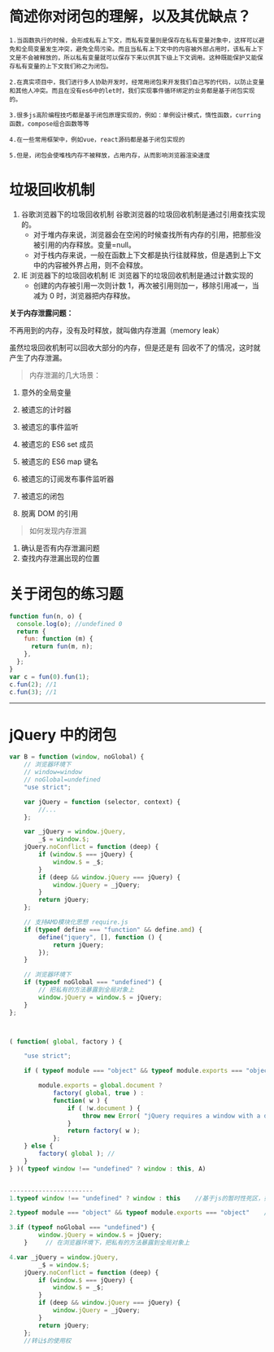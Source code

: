 # 简述你对闭包的理解，以及其优缺点？

    1.当函数执行的时候，会形成私有上下文，而私有变量则是保存在私有变量对象中，这样可以避免和全局变量发生冲突，避免全局污染。而且当私有上下文中的内容被外部占用时，该私有上下文是不会被释放的，所以私有变量就可以保存下来以供其下级上下文调用。这种既能保护又能保存私有变量的上下文我们称之为闭包。

    2.在真实项目中，我们进行多人协助开发时，经常用闭包来开发我们自己写的代码，以防止变量和其他人冲突。而且在没有es6中的let时，我们实现事件循环绑定的业务都是基于闭包实现的。

    3.很多js高阶编程技巧都是基于闭包原理实现的，例如：单例设计模式，惰性函数，curring函数，compose组合函数等等

    4.在一些常用框架中，例如vue，react源码都是基于闭包实现的

    5.但是，闭包会使堆栈内存不被释放，占用内存，从而影响浏览器渲染速度

# 垃圾回收机制

1. 谷歌浏览器下的垃圾回收机制
   谷歌浏览器的垃圾回收机制是通过引用查找实现的。
   - 对于堆内存来说，浏览器会在空闲的时候查找所有内存的引用，把那些没被引用的内存释放。变量=null。
   - 对于栈内存来说，一般在函数上下文都是执行往就释放，但是遇到上下文中的内容被外界占用，则不会释放。
2. IE 浏览器下的垃圾回收机制
   IE 浏览器下的垃圾回收机制是通过计数实现的
   - 创建的内存被引用一次则计数 1，再次被引用则加一，移除引用减一，当减为 0 时，浏览器把内存释放。

**关于内存泄露问题：**

不再用到的内存，没有及时释放，就叫做内存泄漏（memory leak）

虽然垃圾回收机制可以回收大部分的内存，但是还是有 回收不了的情况，这时就产生了内存泄漏。

> 内存泄漏的几大场景：

1. 意外的全局变量

2. 被遗忘的计时器

3. 被遗忘的事件监听

4. 被遗忘的 ES6 set 成员

5. 被遗忘的 ES6 map 键名

6. 被遗忘的订阅发布事件监听器

7. 被遗忘的闭包
8. 脱离 DOM 的引用

> 如何发现内存泄漏

1. 确认是否有内存泄漏问题
2. 查找内存泄漏出现的位置

# 关于闭包的练习题

```javascript
function fun(n, o) {
  console.log(o); //undefined 0
  return {
    fun: function (m) {
      return fun(m, n);
    },
  };
}
var c = fun(0).fun(1);
c.fun(2); //1
c.fun(3); //1
```

---

# jQuery 中的闭包

```javascript
var B = function (window, noGlobal) {
    // 浏览器环境下
    // window=window
    // noGlobal=undefined
    "use strict";

    var jQuery = function (selector, context) {
        //...
    };

    var _jQuery = window.jQuery,
        _$ = window.$;
    jQuery.noConflict = function (deep) {
        if (window.$ === jQuery) {
            window.$ = _$;
        }
        if (deep && window.jQuery === jQuery) {
            window.jQuery = _jQuery;
        }
        return jQuery;
    };

    // 支持AMD模块化思想 require.js
    if (typeof define === "function" && define.amd) {
        define("jquery", [], function () {
            return jQuery;
        });
    }

    // 浏览器环境下
    if (typeof noGlobal === "undefined") {
        // 把私有的方法暴露到全局对象上
        window.jQuery = window.$ = jQuery;
    }
};



( function( global, factory ) {

	"use strict";

	if ( typeof module === "object" && typeof module.exports === "object" ) {

		module.exports = global.document ?
			factory( global, true ) :
			function( w ) {
				if ( !w.document ) {
					throw new Error( "jQuery requires a window with a document" );
				}
				return factory( w );
			};
	} else {
		factory( global ); //
	}
} )( typeof window !== "undefined" ? window : this, A)


-----------------------
1.typeof window !== "undefined" ? window : this    //基于js的暂时性死区，如果window不存在，则typeof检测的结果是undefined。在浏览器和webview环境运行js中，window存在，我们给其赋值为window，而在node中window不存在，我们给其为global或者当前模块

2.typeof module === "object" && typeof module.exports === "object"    //在当前运行JS的环境是支持CommonJS模块规范「node.js/webpack，浏览器默认不支持」

3.if (typeof noGlobal === "undefined") {
        window.jQuery = window.$ = jQuery;
    }     // 在浏览器环境下，把私有的方法暴露到全局对象上

4.var _jQuery = window.jQuery,
        _$ = window.$;
    jQuery.noConflict = function (deep) {
        if (window.$ === jQuery) {
            window.$ = _$;
        }
        if (deep && window.jQuery === jQuery) {
            window.jQuery = _jQuery;
        }
        return jQuery;
    };
    //转让$的使用权

```
